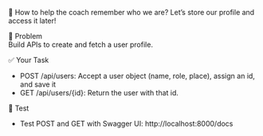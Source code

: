 💭 How to help the coach remember who we are?
Let’s store our profile and access it later!

🎯 Problem  
Build APIs to create and fetch a user profile.

✅ Your Task
- POST /api/users: Accept a user object (name, role, place), assign an id, and save it
- GET /api/users/{id}: Return the user with that id.

🧪 Test
- Test POST and GET with Swagger UI: http://localhost:8000/docs